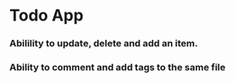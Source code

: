 # Todo App
### Abilility to update, delete and add an item.
### Ability to comment and add tags to the same file
